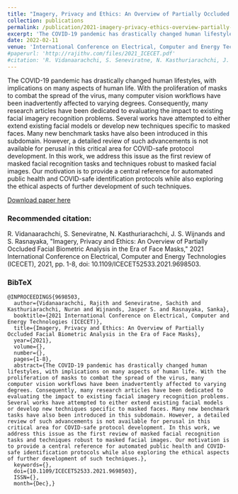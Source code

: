 ```yaml
---
title: "Imagery, Privacy and Ethics: An Overview of Partially Occluded Facial Biometric Analysis in the Era of Face Masks"
collection: publications
permalink: /publication/2021-imagery-privacy-ethics-overview-partially-occluded-facial-biometric-analysis-face-masks
excerpt: 'The COVID-19 pandemic has drastically changed human lifestyles, with implications on many aspects of human life. With the proliferation of masks to combat the spread of the virus, many computer vision workflows have been inadvertently affected to varying degrees.'
date: 2022-02-11
venue: 'International Conference on Electrical, Computer and Energy Technologies (ICECET) 2021'
#paperurl: 'http://rajithv.com/files/2021_ICECET.pdf'
#citation: 'R. Vidanaarachchi, S. Seneviratne, N. Kasthuriarachchi, J. S. Wijnands and S. Rasnayaka, "Imagery, Privacy and Ethics: An Overview of Partially Occluded Facial Biometric Analysis in the Era of Face Masks," 2021 International Conference on Electrical, Computer and Energy Technologies (ICECET), 2021, pp. 1-8, doi: 10.1109/ICECET52533.2021.9698503.'
---
```

The COVID-19 pandemic has drastically changed human lifestyles, with implications on many aspects of human life. With the proliferation of masks to combat the spread of the virus, many computer vision workflows have been inadvertently affected to varying degrees. Consequently, many research articles have been dedicated to evaluating the impact to existing facial imagery recognition problems. Several works have attempted to either extend existing facial models or develop new techniques specific to masked faces. Many new benchmark tasks have also been introduced in this subdomain. However, a detailed review of such advancements is not available for perusal in this critical area for COVID-safe protocol development. In this work, we address this issue as the first review of masked facial recognition tasks and techniques robust to masked facial images. Our motivation is to provide a central reference for automated public health and COVID-safe identification protocols while also exploring the ethical aspects of further development of such techniques.

[Download paper here](http://rajithv.com/files/2021_ICECET.pdf)

### Recommended citation: 

R. Vidanaarachchi, S. Seneviratne, N. Kasthuriarachchi, J. S. Wijnands and S. Rasnayaka, "Imagery, Privacy and Ethics: An Overview of Partially Occluded Facial Biometric Analysis in the Era of Face Masks," 2021 International Conference on Electrical, Computer and Energy Technologies (ICECET), 2021, pp. 1-8, doi: 10.1109/ICECET52533.2021.9698503.

### BibTeX

```
@INPROCEEDINGS{9698503,
  author={Vidanaarachchi, Rajith and Seneviratne, Sachith and Kasthuriarachchi, Nuran and Wijnands, Jasper S. and Rasnayaka, Sanka},
  booktitle={2021 International Conference on Electrical, Computer and Energy Technologies (ICECET)}, 
  title={Imagery, Privacy and Ethics: An Overview of Partially Occluded Facial Biometric Analysis in the Era of Face Masks}, 
  year={2021},
  volume={},
  number={},
  pages={1-8},
  abstract={The COVID-19 pandemic has drastically changed human lifestyles, with implications on many aspects of human life. With the proliferation of masks to combat the spread of the virus, many computer vision workflows have been inadvertently affected to varying degrees. Consequently, many research articles have been dedicated to evaluating the impact to existing facial imagery recognition problems. Several works have attempted to either extend existing facial models or develop new techniques specific to masked faces. Many new benchmark tasks have also been introduced in this subdomain. However, a detailed review of such advancements is not available for perusal in this critical area for COVID-safe protocol development. In this work, we address this issue as the first review of masked facial recognition tasks and techniques robust to masked facial images. Our motivation is to provide a central reference for automated public health and COVID-safe identification protocols while also exploring the ethical aspects of further development of such techniques.},
  keywords={},
  doi={10.1109/ICECET52533.2021.9698503},
  ISSN={},
  month={Dec},}
```
